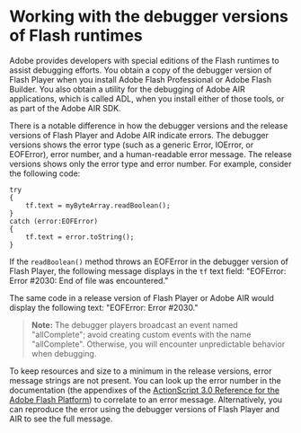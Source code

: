 # Working with the debugger versions of Flash runtimes

Adobe provides developers with special editions of the Flash runtimes to assist
debugging efforts. You obtain a copy of the debugger version of Flash Player
when you install Adobe Flash Professional or Adobe Flash Builder. You also
obtain a utility for the debugging of Adobe AIR applications, which is called
ADL, when you install either of those tools, or as part of the Adobe AIR SDK.

There is a notable difference in how the debugger versions and the release
versions of Flash Player and Adobe AIR indicate errors. The debugger versions
shows the error type (such as a generic Error, IOError, or EOFError), error
number, and a human-readable error message. The release versions shows only the
error type and error number. For example, consider the following code:

    try
    {
        tf.text = myByteArray.readBoolean();
    }
    catch (error:EOFError)
    {
        tf.text = error.toString();
    }

If the `readBoolean()` method throws an EOFError in the debugger version of
Flash Player, the following message displays in the `tf` text field: "EOFError:
Error \#2030: End of file was encountered."

The same code in a release version of Flash Player or Adobe AIR would display
the following text: "EOFError: Error \#2030."

> **Note:** The debugger players broadcast an event named "allComplete"; avoid
> creating custom events with the name "allComplete". Otherwise, you will
> encounter unpredictable behavior when debugging.

To keep resources and size to a minimum in the release versions, error message
strings are not present. You can look up the error number in the documentation
(the appendixes of the
[ActionScript 3.0 Reference for the Adobe Flash Platform](https://help.adobe.com/en_US/FlashPlatform/reference/actionscript/3/index.html))
to correlate to an error message. Alternatively, you can reproduce the error
using the debugger versions of Flash Player and AIR to see the full message.
